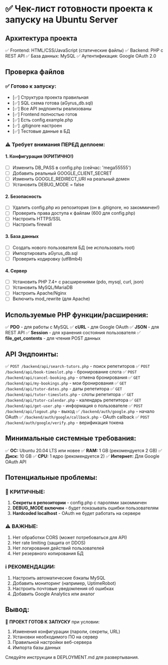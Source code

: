 # ✅ Чек-лист готовности проекта к запуску на Ubuntu Server

## Архитектура проекта
✅ Frontend: HTML/CSS/JavaScript (статические файлы)
✅ Backend: PHP с REST API
✅ База данных: MySQL
✅ Аутентификация: Google OAuth 2.0

## Проверка файлов

### ✅ Готово к запуску:
- [✅] Структура проекта правильная
- [✅] SQL схема готова (aGyrus_db.sql)
- [✅] Все API эндпоинты реализованы
- [✅] Frontend полностью готов
- [✅] Есть config.example.php
- [✅] .gitignore настроен
- [✅] Тестовые данные в БД

### ⚠️ Требует внимания ПЕРЕД деплоем:

#### 1. Конфигурация (КРИТИЧНО!)
- [ ] Изменить DB_PASS в config.php (сейчас: 'mega55555')
- [ ] Добавить реальный GOOGLE_CLIENT_SECRET
- [ ] Изменить GOOGLE_REDIRECT_URI на реальный домен
- [ ] Установить DEBUG_MODE = false

#### 2. Безопасность
- [ ] Удалить config.php из репозитория (он в .gitignore, но закоммичен!)
- [ ] Проверить права доступа к файлам (600 для config.php)
- [ ] Настроить HTTPS/SSL
- [ ] Настроить firewall

#### 3. База данных
- [ ] Создать нового пользователя БД (не использовать root)
- [ ] Импортировать aGyrus_db.sql
- [ ] Проверить кодировку (utf8mb4)

#### 4. Сервер
- [ ] Установить PHP 7.4+ с расширениями (pdo, mysql, curl, json)
- [ ] Установить MySQL/MariaDB
- [ ] Настроить Apache/Nginx
- [ ] Включить mod_rewrite (для Apache)

## Используемые PHP функции/расширения:

✅ **PDO** - для работы с MySQL
✅ **cURL** - для Google OAuth
✅ **JSON** - для REST API
✅ **Session** - для хранения состояния пользователя
✅ **file_get_contents** - для чтения POST данных

## API Эндпоинты:

✅ `POST /backend/api/search-tutors.php` - поиск репетиторов
✅ `POST /backend/api/book-timeslot.php` - бронирование слота
✅ `POST /backend/api/cancel-booking.php` - отмена бронирования
✅ `GET /backend/api/my-bookings.php` - мои бронирования
✅ `GET /backend/api/tutor-dates.php` - даты репетитора
✅ `GET /backend/api/tutor-timeslots.php` - слоты репетитора
✅ `GET /backend/api/tutor-calendar.php` - календарь репетитора
✅ `GET /backend/api/get-user.php` - информация о пользователе
✅ `POST /backend/api/logout.php` - выход
✅ `/backend/auth/google.php` - начало OAuth
✅ `/backend/auth/google/callback.php` - OAuth callback
✅ `POST /backend/auth/google/verify.php` - верификация токена

## Минимальные системные требования:

✅ **ОС:** Ubuntu 20.04 LTS или новее
✅ **RAM:** 1 GB (рекомендуется 2 GB)
✅ **Диск:** 10 GB
✅ **CPU:** 1 ядро (рекомендуется 2)
✅ **Интернет:** Для Google OAuth API

## Потенциальные проблемы:

### 🔴 КРИТИЧНЫЕ:
1. **Секреты в репозитории** - config.php с паролями закоммичен
2. **DEBUG_MODE включен** - будет показывать ошибки пользователям
3. **Hardcoded localhost** - OAuth не будет работать на сервере

### ⚠️ ВАЖНЫЕ:
1. Нет обработки CORS (может потребоваться для API)
2. Нет rate limiting (защита от DDOS)
3. Нет логирования действий пользователей
4. Нет резервного копирования БД

### ℹ️ РЕКОМЕНДАЦИИ:
1. Настроить автоматические бэкапы MySQL
2. Добавить мониторинг (например, UptimeRobot)
3. Настроить почтовые уведомления об ошибках
4. Добавить Google Analytics или аналог

## Вывод:

🎯 **ПРОЕКТ ГОТОВ К ЗАПУСКУ** при условии:
1. Изменения конфигурации (пароли, секреты, URL)
2. Установки необходимого ПО на сервер
3. Правильной настройки веб-сервера
4. Импорта базы данных

Следуйте инструкции в DEPLOYMENT.md для развертывания.
